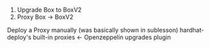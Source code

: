 1. Upgrade Box to BoxV2
2. Proxy Box
   -> BoxV2

Deploy a Proxy manually (was basically shown in sublesson)
hardhat-deploy's built-in proxies <-
Openzeppelin upgrades plugin
